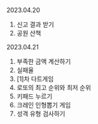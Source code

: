 
2023.04.20
1. 신고 결과 받기
2. 공원 산책

2023.04.21
1. 부족한 금액 계산하기
2. 실패율
3. [1]차 다트게임
4. 로또의 최고 순위와 최저 순위
5. 키패드 누르기
6. 크레인 인형뽑기 게임
7. 성격 유형 검사하기